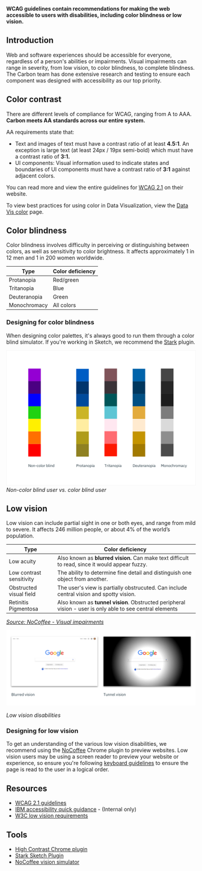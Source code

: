 **WCAG guidelines contain recommendations for making the web accessible to users with disabilities, including color blindness or low vision.**

## Introduction
Web and software experiences should be accessible for everyone, regardless of a person's abilities or impairments. Visual impairments can range in severity, from low vision, to color blindness, to complete blindness. The Carbon team has done extensive research and testing to ensure each component was designed with accessibility as our top priority.

## Color contrast
There are different levels of compliance for WCAG, ranging from A to AAA. **Carbon meets AA standards across our entire system.**

AA requirements state that:

* Text and images of text must have a contrast ratio of at least **4.5:1**. An exception is large text (at least 24px / 19px semi-bold) which must have a contrast ratio of **3:1.**
* UI components: Visual information used to indicate states and boundaries of UI components must have a contrast ratio of **3:1** against adjacent colors.


You can read more and view the entire guidelines for [WCAG 2.1](https://www.w3.org/TR/WCAG21/) on their website.

To view best practices for using color in Data Visualization, view the [Data Vis color](/data-vis/overview/colors) page.

## Color blindness
Color blindness involves difficulty in perceiving or distinguishing between colors, as well as sensitivity to color brightness. It affects approximately 1 in 12 men and 1 in 200 women worldwide.

| Type | Color deficiency |
|------| ----------------|
| Protanopia | Red/green |
| Tritanopia | Blue      |
| Deuteranopia | Green   |
| Monochromacy | All colors |  

### Designing for color blindness
When designing color palettes, it's always good to run them through a color blind simulator. If you're working in Sketch, we recommend the [Stark](http://www.getstark.co/) plugin.


![rainbow palette](images/color-accessibility-1.png)
_Non-color blind user vs. color blind user_


## Low vision
Low vision can include partial sight in one or both eyes, and range from mild to severe. It affects 246 million people, or about 4% of the world’s population.

| Type | Color deficiency |
|------| ----------------|
| Low acuity | Also known as **blurred vision.** Can make text difficult to read, since it would appear fuzzy. |
| Low contrast sensitivity | The ability to determine fine detail and distinguish one object from another.     |
| Obstructed visual field | The user's view is partially obstrucuted. Can include central vision and spotty vision.  |
| Retinitis Pigmentosa | Also known as **tunnel vision**. Obstructed peripheral vision - user is only able to see central elements  |

_[Source: NoCoffee - Visual impairments ](https://accessgarage.wordpress.com/2013/02/09/458/)_

![blurred vision and tunnel vision on Google.com](images/color-accessibility-2.png)

_Low vision disabilities_

### Designing for low vision
To get an understanding of the various low vision disabilities, we recommend using the [NoCoffee](https://chrome.google.com/webstore/detail/nocoffee/jjeeggmbnhckmgdhmgdckeigabjfbddl) Chrome plugin to preview websites. Low vision users may be using a screen reader to preview your website or experience, so ensure you're following [keyboard guidelines](/guidelines/accessibility/keyboard) to ensure the page is read to the user in a logical order.


## Resources
- [WCAG 2.1 guidelines](https://www.w3.org/TR/WCAG21/)
- [IBM accessibility quick guidance](https://w3.ibm.com/able/devtest/quick/) - (Internal only)
- [W3C low vision requirements](https://www.w3.org/TR/low-vision-needs/)

## Tools
- [High Contrast Chrome plugin](https://chrome.google.com/webstore/detail/high-contrast/djcfdncoelnlbldjfhinnjlhdjlikmph/related?hl=en)
- [Stark Sketch Plugin](http://www.getstark.co/)
- [NoCoffee vision simulator](https://chrome.google.com/webstore/detail/nocoffee/jjeeggmbnhckmgdhmgdckeigabjfbddl)